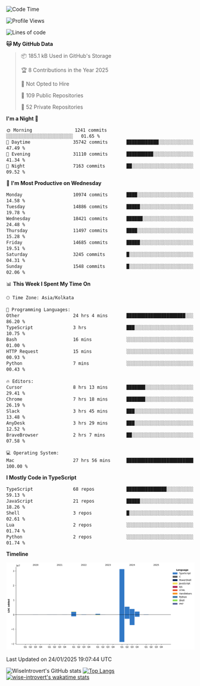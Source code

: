 <!--START_SECTION:waka-->
![Code Time](http://img.shields.io/badge/Code%20Time-2%2C157%20hrs%2038%20mins-blue)

![Profile Views](http://img.shields.io/badge/Profile%20Views-0-blue)

![Lines of code](https://img.shields.io/badge/From%20Hello%20World%20I%27ve%20Written-45.6%20million%20lines%20of%20code-blue)

**🐱 My GitHub Data** 

> 📦 185.1 kB Used in GitHub's Storage 
 > 
> 🏆 8 Contributions in the Year 2025
 > 
> 🚫 Not Opted to Hire
 > 
> 📜 109 Public Repositories 
 > 
> 🔑 52 Private Repositories 
 > 
**I'm a Night 🦉** 

```text
🌞 Morning                1241 commits        ░░░░░░░░░░░░░░░░░░░░░░░░░   01.65 % 
🌆 Daytime                35742 commits       ████████████░░░░░░░░░░░░░   47.49 % 
🌃 Evening                31110 commits       ██████████░░░░░░░░░░░░░░░   41.34 % 
🌙 Night                  7163 commits        ██░░░░░░░░░░░░░░░░░░░░░░░   09.52 % 
```
📅 **I'm Most Productive on Wednesday** 

```text
Monday                   10974 commits       ████░░░░░░░░░░░░░░░░░░░░░   14.58 % 
Tuesday                  14886 commits       █████░░░░░░░░░░░░░░░░░░░░   19.78 % 
Wednesday                18421 commits       ██████░░░░░░░░░░░░░░░░░░░   24.48 % 
Thursday                 11497 commits       ████░░░░░░░░░░░░░░░░░░░░░   15.28 % 
Friday                   14685 commits       █████░░░░░░░░░░░░░░░░░░░░   19.51 % 
Saturday                 3245 commits        █░░░░░░░░░░░░░░░░░░░░░░░░   04.31 % 
Sunday                   1548 commits        █░░░░░░░░░░░░░░░░░░░░░░░░   02.06 % 
```


📊 **This Week I Spent My Time On** 

```text
🕑︎ Time Zone: Asia/Kolkata

💬 Programming Languages: 
Other                    24 hrs 4 mins       ██████████████████████░░░   86.20 % 
TypeScript               3 hrs               ███░░░░░░░░░░░░░░░░░░░░░░   10.75 % 
Bash                     16 mins             ░░░░░░░░░░░░░░░░░░░░░░░░░   01.00 % 
HTTP Request             15 mins             ░░░░░░░░░░░░░░░░░░░░░░░░░   00.93 % 
Python                   7 mins              ░░░░░░░░░░░░░░░░░░░░░░░░░   00.43 % 

🔥 Editors: 
Cursor                   8 hrs 13 mins       ███████░░░░░░░░░░░░░░░░░░   29.41 % 
Chrome                   7 hrs 18 mins       ███████░░░░░░░░░░░░░░░░░░   26.19 % 
Slack                    3 hrs 45 mins       ███░░░░░░░░░░░░░░░░░░░░░░   13.48 % 
AnyDesk                  3 hrs 29 mins       ███░░░░░░░░░░░░░░░░░░░░░░   12.52 % 
BraveBrowser             2 hrs 7 mins        ██░░░░░░░░░░░░░░░░░░░░░░░   07.58 % 

💻 Operating System: 
Mac                      27 hrs 56 mins      █████████████████████████   100.00 % 
```

**I Mostly Code in TypeScript** 

```text
TypeScript               68 repos            ███████████████░░░░░░░░░░   59.13 % 
JavaScript               21 repos            █████░░░░░░░░░░░░░░░░░░░░   18.26 % 
Shell                    3 repos             █░░░░░░░░░░░░░░░░░░░░░░░░   02.61 % 
Lua                      2 repos             ░░░░░░░░░░░░░░░░░░░░░░░░░   01.74 % 
Python                   2 repos             ░░░░░░░░░░░░░░░░░░░░░░░░░   01.74 % 
```



**Timeline**

![Lines of Code chart](https://raw.githubusercontent.com/wise-introvert/wise-introvert/master/assets/bar_graph.png)


 Last Updated on 24/01/2025 19:07:44 UTC
<!--END_SECTION:waka-->

![WiseIntrovert's GitHub stats](https://github-readme-stats.vercel.app/api?username=wise-introvert&count_private=true&show_icons=true)
[![Top Langs](https://github-readme-stats.vercel.app/api/top-langs/?username=wise-introvert&langs_count=10)](https://github.com/anuraghazra/github-readme-stats)
[![wise-introvert's wakatime stats](https://github-readme-stats.vercel.app/api/wakatime?username=wiseintrovert)](https://github.com/anuraghazra/github-readme-stats)
